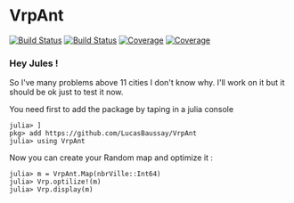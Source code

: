 # VrpAnt

[![Build Status](https://travis-ci.com/LucasBaussay/VrpAnt.jl.svg?branch=master)](https://travis-ci.com/LucasBaussay/VrpAnt.jl)
[![Build Status](https://ci.appveyor.com/api/projects/status/github/LucasBaussay/VrpAnt.jl?svg=true)](https://ci.appveyor.com/project/LucasBaussay/VrpAnt-jl)
[![Coverage](https://codecov.io/gh/LucasBaussay/VrpAnt.jl/branch/master/graph/badge.svg)](https://codecov.io/gh/LucasBaussay/VrpAnt.jl)
[![Coverage](https://coveralls.io/repos/github/LucasBaussay/VrpAnt.jl/badge.svg?branch=master)](https://coveralls.io/github/LucasBaussay/VrpAnt.jl?branch=master)

### Hey Jules !

So I've many problems above 11 cities I don't know why. I'll work on it but it should be ok just to test it now.

You need first to add the package by taping in a julia console

```
julia> ]
pkg> add https://github.com/LucasBaussay/VrpAnt
julia> using VrpAnt
```

Now you can create your Random map and optimize it :

```
julia> m = VrpAnt.Map(nbrVille::Int64)
julia> Vrp.optilize!(m)
julia> Vrp.display(m)
```
